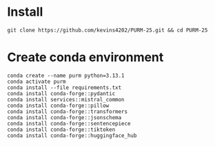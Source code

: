 # Install
`git clone https://github.com/kevins4202/PURM-25.git && cd PURM-25`

# Create conda environment
```
conda create --name purm python=3.13.1
conda activate purm
conda install --file requirements.txt
conda install conda-forge::pydantic
conda install services::mistral_common
conda install conda-forge::pillow
conda install conda-forge::transformers
conda install conda-forge::jsonschema
conda install conda-forge::sentencepiece
conda install conda-forge::tiktoken
conda install conda-forge::huggingface_hub
```

